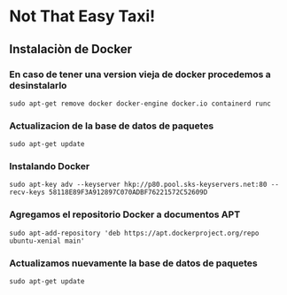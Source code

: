# Not That Easy Taxi!

## Instalaciòn de Docker

### En caso de tener una version vieja de docker procedemos a desinstalarlo
```
sudo apt-get remove docker docker-engine docker.io containerd runc
```
### Actualizacion de la base de datos de paquetes
```
sudo apt-get update
```
### Instalando Docker
```
sudo apt-key adv --keyserver hkp://p80.pool.sks-keyservers.net:80 --recv-keys 58118E89F3A912897C070ADBF76221572C52609D
```
### Agregamos el repositorio Docker a documentos APT
```
sudo apt-add-repository 'deb https://apt.dockerproject.org/repo ubuntu-xenial main'
```
### Actualizamos nuevamente la base de datos de paquetes
```
sudo apt-get update
```
### 
